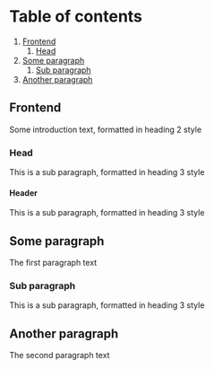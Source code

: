 # Table of contents
1. [Frontend](#frontend)
    1. [Head](#subparagraph1)
2. [Some paragraph](#paragraph1)
    1. [Sub paragraph](#subparagraph1)
3. [Another paragraph](#paragraph2)

## Frontend <a name="frontend"></a>
Some introduction text, formatted in heading 2 style
### Head <a name="subparagraph1"></a>
This is a sub paragraph, formatted in heading 3 style
#### Header <a name="subsubparagraph1"></a>
This is a sub paragraph, formatted in heading 3 style


## Some paragraph <a name="paragraph1"></a>
The first paragraph text

### Sub paragraph <a name="subparagraph1"></a>
This is a sub paragraph, formatted in heading 3 style

## Another paragraph <a name="paragraph2"></a>
The second paragraph text
